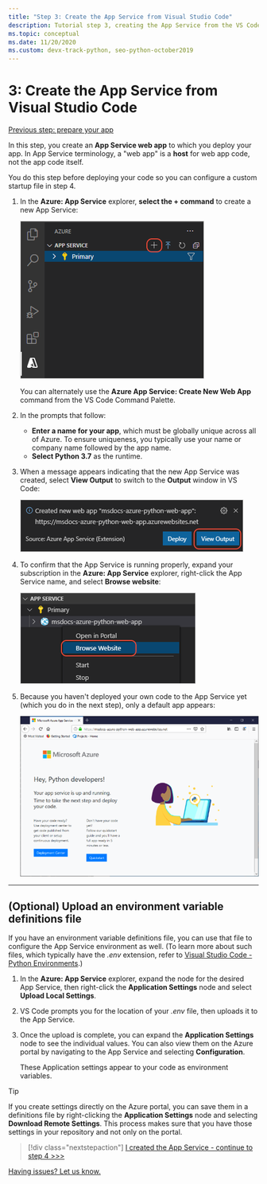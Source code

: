 ```yaml
---
title: "Step 3: Create the App Service from Visual Studio Code"
description: Tutorial step 3, creating the App Service from the VS Code extension.
ms.topic: conceptual
ms.date: 11/20/2020
ms.custom: devx-track-python, seo-python-october2019
---
```


# 3: Create the App Service from Visual Studio Code

[Previous step: prepare your app](tutorial-deploy-app-service-on-linux-02.md)

In this step, you create an **App Service web app** to which you deploy your app. In App Service terminology, a "web app" is a **host** for web app code, not the app code itself.

You do this step before deploying your code so you can configure a custom startup file in step 4.

1. In the **Azure: App Service** explorer, **select the + command** to create a new App Service:

    ![Create new App Service in the App Service explorer](media/deploy-azure/create-new-app-service-in-app-service-explorer.png)

    You can alternately use the **Azure App Service: Create New Web App** command from the VS Code Command Palette.

1. In the prompts that follow:

    - **Enter a name for your app**, which must be globally unique across all of Azure. To ensure uniqueness, you typically use your name or company name followed by the app name.
    - **Select Python 3.7** as the runtime.

1. When a message appears indicating that the new App Service was created, select **View Output** to switch to the **Output** window in VS Code:

    ![VS Code message with the URL for for your App Service](media/deploy-azure/url-for-your-new-app-service-and-resource-group-and-plan.png)

1. To confirm that the App Service is running properly, expand your subscription in the **Azure: App Service** explorer, right-click the App Service name, and select **Browse website**:

    ![Browse Website command on an App Service in the App Service explorer](media/deploy-azure/select-command-to-browse-website-in-app-service.png)

1. Because you haven't deployed your own code to the App Service yet (which you do in the next step), only a default app appears:

    ![Default Python app on App Service on Linux](media/deploy-azure/default-python-app-on-app-service-on-linux.png)

---

## (Optional) Upload an environment variable definitions file

If you have an environment variable definitions file, you can use that file to configure the App Service environment as well. (To learn more about such files, which typically have the *.env* extension, refer to [Visual Studio Code - Python Environments](https://code.visualstudio.com/docs/python/environments#_environment-variable-definitions-file).)

1. In the **Azure: App Service** explorer, expand the node for the desired App Service, then right-click the **Application Settings** node and select **Upload Local Settings**.

1. VS Code prompts you for the location of your *.env* file, then uploads it to the App Service.

1. Once the upload is complete, you can expand the **Application Settings** node to see the individual values. You can also view them on the Azure portal by navigating to the App Service and selecting **Configuration**.

    These Application settings appear to your code as environment variables.

> [!TIP]
> If you create settings directly on the Azure portal, you can save them in a definitions file by right-clicking the **Application Settings** node and selecting **Download Remote Settings**. This process makes sure that you have those settings in your repository and not only on the portal.

> [!div class="nextstepaction"]
> [I created the App Service - continue to step 4 >>>](tutorial-deploy-app-service-on-linux-04.md)

[Having issues? Let us know.](https://aka.ms/FlaskVSCQuickstartHelp)
